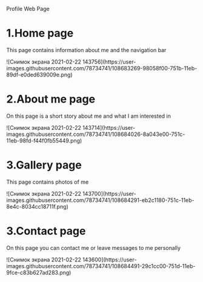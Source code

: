 Profile Web Page<br>
<h1>1.Home page</h1>
<p>This page contains information about me and the navigation bar</p>
![Снимок экрана 2021-02-22 143756](https://user-images.githubusercontent.com/78734741/108683269-98058f00-751b-11eb-89df-e0ded639009e.png)
<h1>2.About me page</h1>
<p>On this page is a short story about me and what I am interested in</p>
![Снимок экрана 2021-02-22 143714](https://user-images.githubusercontent.com/78734741/108684026-8a043e00-751c-11eb-98fd-f44f0fb55449.png)
<h1>3.Gallery page</h1>
<p>This page contains photos of me</p>
![Снимок экрана 2021-02-22 143700](https://user-images.githubusercontent.com/78734741/108684291-eb2c1180-751c-11eb-8e4c-8034cc18711f.png)
<h1>3.Contact page</h1>
<p>On this page you can contact me or leave messages to me personally</p>
![Снимок экрана 2021-02-22 143600](https://user-images.githubusercontent.com/78734741/108684491-29c1cc00-751d-11eb-9fce-c83b627ad283.png)
